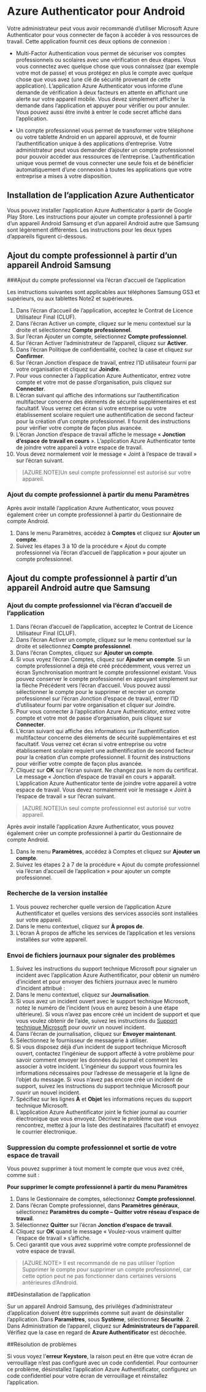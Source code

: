 
<properties
	pageTitle="Azure Authenticator pour Android | Microsoft Azure"
	description="L’application Microsoft Azure Authentificator peut être utilisée pour se connecter afin d’accéder à des ressources de travail. L’application Azure Authenticator vous informe d’une demande de vérification à deux facteurs en attente en affichant une alerte sur votre appareil mobile."
	services="active-directory"
	documentationCenter=""
	authors="femila"
	manager="stevenpo"
	editor=""/>

<tags
	ms.service="active-directory"
	ms.workload="identity"
	ms.tgt_pltfrm="na"
	ms.devlang="na"
	ms.topic="article"
	ms.date="08/19/2015"
	ms.author="femila"/>

# Azure Authenticator pour Android

Votre administrateur peut vous avoir recommandé d’utiliser Microsoft Azure Authenticator pour vous connecter de façon à accéder à vos ressources de travail. Cette application fournit ces deux options de connexion :

* Multi-Factor Authentication vous permet de sécuriser vos comptes professionnels ou scolaires avec une vérification en deux étapes. Vous vous connectez avec quelque chose que vous connaissez (par exemple votre mot de passe) et vous protégez en plus le compte avec quelque chose que vous avez (une clé de sécurité provenant de cette application). L’application Azure Authenticator vous informe d’une demande de vérification à deux facteurs en attente en affichant une alerte sur votre appareil mobile. Vous devez simplement afficher la demande dans l’application et appuyer pour vérifier ou pour annuler. Vous pouvez aussi être invité à entrer le code secret affiché dans l’application.

* Un compte professionnel vous permet de transformer votre téléphone ou votre tablette Android en un appareil approuvé, et de fournir l’authentification unique à des applications d’entreprise. Votre administrateur peut vous demander d’ajouter un compte professionnel pour pouvoir accéder aux ressources de l’entreprise. L’authentification unique vous permet de vous connecter une seule fois et de bénéficier automatiquement d’une connexion à toutes les applications que votre entreprise a mises à votre disposition.

## Installation de l’application Azure Authenticator

Vous pouvez installer l’application Azure Authenticator à partir de Google Play Store. Les instructions pour ajouter un compte professionnel à partir d’un appareil Android Samsung et d’un appareil Android autre que Samsung sont légèrement différentes. Les instructions pour les deux types d’appareils figurent ci-dessous.

Ajout du compte professionnel à partir d’un appareil Android Samsung
----------------------------------------------------------------------------------------------------------------
###Ajout du compte professionnel via l’écran d’accueil de l’application

Les instructions suivantes sont applicables aux téléphones Samsung GS3 et supérieurs, ou aux tablettes Note2 et supérieures.

1. Dans l’écran d’accueil de l’application, acceptez le Contrat de Licence Utilisateur Final (CLUF).
2. Dans l’écran Activer un compte, cliquez sur le menu contextuel sur la droite et sélectionnez **Compte professionnel**.
3. Sur l’écran Ajouter un compte, sélectionnez **Compte professionnel**.
4. Sur l’écran Activer l’administrateur de l’appareil, cliquez sur **Activer**.
5. Dans l’écran Politique de confidentialité, cochez la case et cliquez sur **Confirmer**.
6. Sur l’écran Jonction d’espace de travail, entrez l’ID utilisateur fourni par votre organisation et cliquez sur **Joindre**.
7. Pour vous connecter à l’application Azure Authenticator, entrez votre compte et votre mot de passe d’organisation, puis cliquez sur **Connecter**.
8. L’écran suivant qui affiche des informations sur l’authentification multifacteur concerne des éléments de sécurité supplémentaires et est facultatif. Vous verrez cet écran si votre entreprise ou votre établissement scolaire requiert une authentification de second facteur pour la création d’un compte professionnel. Il fournit des instructions pour vérifier votre compte de façon plus avancée.
9. L’écran Jonction d’espace de travail affiche le message « **Jonction d’espace de travail en cours** ». L’application Azure Authenticator tente de joindre votre appareil à votre espace de travail.
10. Vous devez normalement voir le message « Joint à l’espace de travail » sur l’écran suivant.

>[AZURE.NOTE]Un seul compte professionnel est autorisé sur votre appareil.

### Ajout du compte professionnel à partir du menu Paramètres
Après avoir installé l’application Azure Authenticator, vous pouvez également créer un compte professionnel à partir du Gestionnaire de compte Android.

1. Dans le menu Paramètres, accédez à **Comptes** et cliquez sur **Ajouter un compte**.
2. Suivez les étapes 3 à 10 de la procédure « Ajout du compte professionnel via l’écran d’accueil de l’application » pour ajouter un compte professionnel.

Ajout du compte professionnel à partir d’un appareil Android autre que Samsung
------------------------------------------------------------------------------------------------------------------
### Ajout du compte professionnel via l’écran d’accueil de l’application

1. Dans l’écran d’accueil de l’application, acceptez le Contrat de Licence Utilisateur Final (CLUF).
2. Dans l’écran Activer un compte, cliquez sur le menu contextuel sur la droite et sélectionnez **Compte professionnel**.
3. Dans l’écran Comptes, cliquez sur **Ajouter un compte**.
4. Si vous voyez l’écran Comptes, cliquez sur **Ajouter un compte**. Si un compte professionnel a déjà été créé précédemment, vous verrez un écran Synchronisation montrant le compte professionnel existant. Vous pouvez conserver le compte professionnel en appuyant simplement sur la flèche Précédent vers l’écran d’accueil. Vous pouvez aussi sélectionner le compte pour le supprimer et recréer un compte professionnel sur l’écran Jonction d’espace de travail, entrer l’ID d’utilisateur fourni par votre organisation et cliquer sur Joindre.
5. Pour vous connecter à l’application Azure Authenticator, entrez votre compte et votre mot de passe d’organisation, puis cliquez sur **Connecter**.
7. L’écran suivant qui affiche des informations sur l’authentification multifacteur concerne des éléments de sécurité supplémentaires et est facultatif. Vous verrez cet écran si votre entreprise ou votre établissement scolaire requiert une authentification de second facteur pour la création d’un compte professionnel. Il fournit des instructions pour vérifier votre compte de façon plus avancée.
8. Cliquez sur **OK** sur l’écran suivant. Ne changez pas le nom du certificat. Le message « Jonction d’espace de travail en cours » apparaît. L’application Azure Authenticator tente de joindre votre appareil à votre espace de travail. Vous devez normalement voir le message « Joint à l’espace de travail » sur l’écran suivant.

>[AZURE.NOTE]Un seul compte professionnel est autorisé sur votre appareil.

Après avoir installé l’application Azure Authenticator, vous pouvez également créer un compte professionnel à partir du Gestionnaire de compte Android.

1. Dans le menu **Paramètres**, accédez à Comptes et cliquez sur **Ajouter un compte**.
2. Suivez les étapes 2 à 7 de la procédure « Ajout du compte professionnel via l’écran d’accueil de l’application » pour ajouter un compte professionnel.

### Recherche de la version installée

1. Vous pouvez rechercher quelle version de l’application Azure Authentificator et quelles versions des services associés sont installées sur votre appareil.
2. Dans le menu contextuel, cliquez sur **À propos de**.
3. L’écran À propos de affiche les services de l’application et les versions installées sur votre appareil.
 
### Envoi de fichiers journaux pour signaler des problèmes

1. Suivez les instructions du support technique Microsoft pour signaler un incident avec l’application Azure Authentificator, pour obtenir un numéro d’incident et pour envoyer des fichiers journaux avec le numéro d’incident attribué :
2. Dans le menu contextuel, cliquez sur **Journalisation**.
3. Si vous avez un incident ouvert avec le support technique Microsoft, notez le numéro de l’incident (vous en aurez besoin à une étape ultérieure). Si vous n’avez pas encore créé un incident de support et que vous voulez obtenir de l’aide, suivez les instructions du [Support technique Microsoft](https://support.microsoft.com/fr-FR/contactus) pour ouvrir un nouvel incident.
4. Dans l’écran de journalisation, cliquez sur **Envoyer maintenant**.
5. Sélectionnez le fournisseur de messagerie à utiliser.
7. Si vous disposez déjà d’un incident de support technique Microsoft ouvert, contactez l’ingénieur de support affecté à votre problème pour savoir comment envoyer les données du journal et comment les associer à votre incident. L’ingénieur du support vous fournira les informations nécessaires pour l’adresse de messagerie et la ligne de l’objet du message. Si vous n’avez pas encore créé un incident de support, suivez les instructions du support technique Microsoft pour ouvrir un nouvel incident.
9. Spécifiez sur les lignes **À** et **Objet** les informations reçues du support technique Microsoft.
10. L’application Azure Authentificator joint le fichier journal au courrier électronique que vous envoyez. Décrivez le problème que vous rencontrez, mettez à jour la liste des destinataires (facultatif) et envoyez le courrier électronique.

### Suppression du compte professionnel et sortie de votre espace de travail

Vous pouvez supprimer à tout moment le compte que vous avez créé, comme suit :

**Pour supprimer le compte professionnel à partir du menu Paramètres**

1. Dans le Gestionnaire de comptes, sélectionnez **Compte professionnel**.
2. Dans l’écran Compte professionnel, dans **Paramètres généraux**, sélectionnez **Paramètres du compte – Quitter votre réseau d’espace de travail**.
3. Sélectionnez **Quitter** sur l’écran **Jonction d’espace de travail**.
4. Cliquez sur **OK** quand le message « Voulez-vous vraiment quitter l’espace de travail » s’affiche.
5. Ceci garantit que vous avez supprimé votre compte professionnel de votre espace de travail.

>[AZURE.NOTE> Il est recommandé de ne pas utiliser l’option Supprimer le compte pour supprimer un compte professionnel, car cette option peut ne pas fonctionner dans certaines versions antérieures d’Android.

##Désinstallation de l’application

Sur un appareil Android Samsung, des privilèges d’administrateur d’application doivent être supprimés comme suit avant de désinstaller l’application. Dans **Paramètres**, sous **Système**, sélectionnez **Sécurité**. 2. Dans Administration de l’appareil, cliquez sur **Administrateurs de l’appareil**. Vérifiez que la case en regard de **Azure Authentificator** est décochée.

##Résolution de problèmes

Si vous voyez l’**erreur Keystore**, la raison peut en être que votre écran de verrouillage n’est pas configuré avec un code confidentiel. Pour contourner ce problème, désinstallez l’application Azure Authentificator, configurez un code confidentiel pour votre écran de verrouillage et réinstallez l’application.

<!---HONumber=August15_HO9-->
